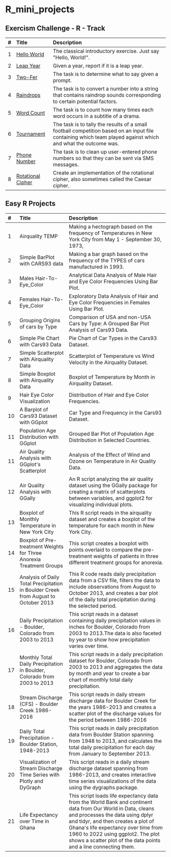 # R_mini_projects

## Exercism Challenge - R - Track
| #  | Title     | Description                |
| :-------- | :------- | :------------------------- |
| 1 | [Hello World](https://exercism.org/tracks/r/exercises/hello-world)   | The classical introductory exercise. Just say "Hello, World!". |
| 2 | [Leap Year](https://exercism.org/tracks/r/exercises/leap)  | Given a year, report if it is a leap year. |
| 3 | [Two-Fer](https://exercism.org/tracks/r/exercises/two-fer)  | The task is to determine what to say given a prompt. |
| 4 | [Raindrops](https://exercism.org/tracks/r/exercises/raindrops)  | The task is to convert a number into a string that contains raindrop sounds corresponding to certain potential factors. |
| 5 | [Word Count](https://exercism.org/tracks/r/exercises/word-count)  | The task is to count how many times each word occurs in a subtitle of a drama. |
| 6 | [Tournament](https://exercism.org/tracks/r/exercises/tournament)  | The task is to tally the results of a small football competition based on an input file containing which team played against which and what the outcome was. |
| 7 | [Phone Number](https://exercism.org/tracks/r/exercises/phone-number)  | The task is to clean up user-entered phone numbers so that they can be sent via SMS messages. |
| 8 | [Rotational Cipher](https://exercism.org/tracks/r/exercises/rotational-cipher)  | Create an implementation of the rotational cipher, also sometimes called the Caesar cipher. |












## Easy R Projects
| #  | Title     | Description                |
| :-------- | :------- | :------------------------- |
| 1 | Airquality TEMP | Making a hectograph based on the frequency of Temperatures in New York City from May 1 - September 30, 1973, |
| 2 | Simple BarPlot with CARS93 data| Making a bar graph based on the frequency of the TYPES of cars manufactured in 1993.|
| 3 | Males Hair-To-Eye_Color | Analytical Data Analysis of Male Hair and Eye Color Frequencies Using Bar Plot.|
| 4 | Females Hair-To-Eye_Color | Exploratory Data Analysis of Hair and Eye Color Frequencies in Females Using Bar Plot.|
| 5 | Grouping Origins of cars by Type | Comparison of USA and non-USA Cars by Type: A Grouped Bar Plot Analysis of Cars93 Data.|
| 6 | Simple Pie Chart with Cars93 Data | Pie Chart of Car Types in the Cars93 Dataset.|
| 7 | Simple Scatterplot with Airquality Data | Scatterplot of Temperature vs Wind Velocity in the Airquality Dataset.|
| 8 | Simple Boxplot with Airquality Data | Boxplot of Temperature by Month in Airquality Dataset.|
| 9 | Hair Eye Color Visualization | Distribution of Hair and Eye Color Frequencies.|
| 10 | A Barplot of Cars93 Dataset with GGplot | Car Type and Frequency in the Cars93 Dataset.|
| 11 | Population Age Distribution with GGplot | Grouped Bar Plot of Population Age Distribution in Selected Countries.|
| 11 | Air Quality Analysis with GGplot's Scatterplot | Analysis of the Effect of Wind and Ozone on Temperature in Air Quality Data.|
| 12 | Air Quality Analysis with GGally | An R script analyzing the air quality dataset using the GGally package for creating a matrix of scatterplots between variables, and ggplot2 for visualizing individual plots.|
| 13 |Boxplot of Monthly Temperature in New York City | This R script reads in the airquality dataset and creates a boxplot of the temperature for each month in New York City. |
| 14 |Boxplot of Pre-treatment Weights for Three Anorexia Treatment Groups | This script creates a boxplot with points overlaid to compare the pre-treatment weights of patients in three different treatment groups for anorexia.|
| 15 |Analysis of Daily Total Precipitation in Boulder Creek from August to October 2013 | This R code reads daily precipitation data from a CSV file, filters the data to include observations from August to October 2013, and creates a bar plot of the daily total precipitation during the selected period. |
| 16 |Daily Precipitation - Boulder, Colorado  from 2003 to 2013|This script reads in a dataset containing daily precipitation values in inches for Boulder, Colorado from 2003 to 2013.The data is also faceted by year to show how precipitation varies over time.|
| 17 | Monthly Total Daily Precipitation in Boulder, Colorado from 2003 to 2013 | This script reads in a daily precipitation dataset for Boulder, Colorado from 2003 to 2013 and aggregates the data by month and year to create a bar chart of monthly total daily precipitation. |
| 18 | Stream Discharge (CFS) - Boulder Creek 1986-2016 | This script reads in daily stream discharge data for Boulder Creek for the years 1986-2013 and creates a scatter plot of the discharge values for the period between 1986-2016 |
| 19 | Daily Total Precipitation - Boulder Station, 1948-2013 | This script reads in daily precipitation data from Boulder Station spanning from 1948 to 2013, and calculates the total daily precipitation for each day from January to September 2013.  |
| 20 | Visualization of Stream Discharge Time Series with Plotly and DyGraph | This script reads in a daily stream discharge dataset spanning from 1986-2013, and creates interactive time series visualizations of the data using the dygraphs package.  |
| 21 | Life Expectancy over Time in Ghana |  This script loads life expectancy data from the World Bank and continent data from Our World in Data, cleans and processes the data using dplyr and tidyr, and then creates a plot of Ghana's life expectancy over time from 1960 to 2022 using ggplot2. The plot shows a scatter plot of the data points and a line connecting them. |

 
